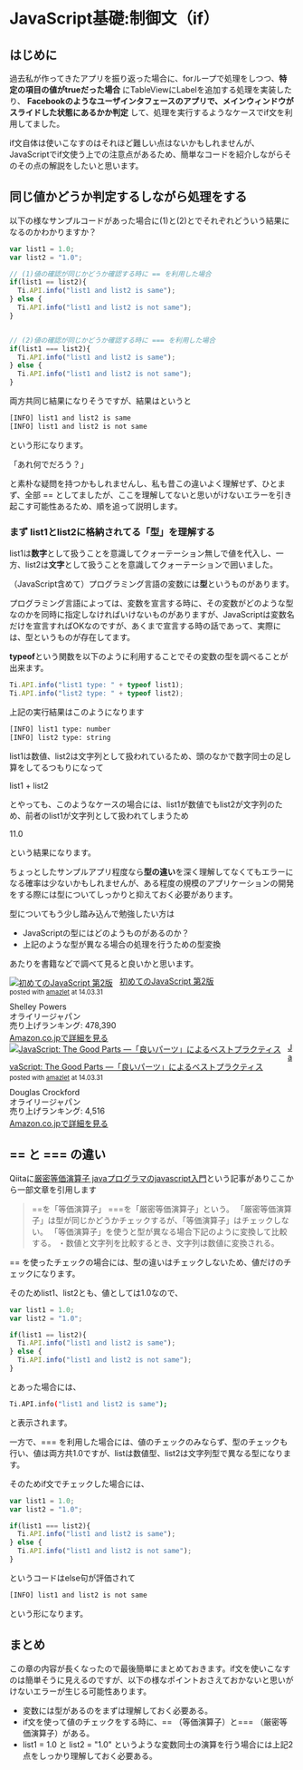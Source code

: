 # JavaScript基礎:制御文（if）

## はじめに

過去私が作ってきたアプリを振り返った場合に、forループで処理をしつつ、**特定の項目の値がtrueだった場合** にTableViewにLabelを追加する処理を実装したり、 **Facebookのようなユーザインタフェースのアプリで、メインウィンドウがスライドした状態にあるかか判定** して、処理を実行するようなケースでif文を利用してました。

if文自体は使いこなすのはそれほど難しい点はないかもしれませんが、JavaScriptでif文使う上での注意点があるため、簡単なコードを紹介しながらそのその点の解説をしたいと思います。

## 同じ値かどうか判定するしながら処理をする

以下の様なサンプルコードがあった場合に(1)と(2)とでそれぞれどういう結果になるのかわかりますか？

```javascript
var list1 = 1.0;
var list2 = "1.0";

// (1)値の確認が同じかどうか確認する時に == を利用した場合
if(list1 == list2){
  Ti.API.info("list1 and list2 is same");
} else {
  Ti.API.info("list1 and list2 is not same");
}


// (2)値の確認が同じかどうか確認する時に === を利用した場合
if(list1 === list2){
  Ti.API.info("list1 and list2 is same");
} else {
  Ti.API.info("list1 and list2 is not same");
}
```

両方共同じ結果になりそうですが、結果はというと

```sh
[INFO] list1 and list2 is same
[INFO] list1 and list2 is not same
```
という形になります。

「あれ何でだろう？」

と素朴な疑問を持つかもしれませんし、私も昔この違いよく理解せず、ひとまず、全部 == としてましたが、ここを理解してないと思いがけないエラーを引き起こす可能性あるため、順を追って説明します。

### まず list1とlist2に格納されてる「型」を理解する

list1は**数字**として扱うことを意識してクォーテーション無しで値を代入し、一方、list2は**文字**として扱うことを意識してクォーテーションで囲いました。

（JavaScript含めて）プログラミング言語の変数には**型**というものがあります。

プログラミング言語によっては、変数を宣言する時に、その変数がどのような型なのかを同時に指定しなければいけないものがありますが、JavaScriptは変数名だけを宣言すればOKなのですが、あくまで宣言する時の話であって、実際には、型というものが存在してます。

**typeof**という関数を以下のように利用することでその変数の型を調べることが出来ます。

```javascript
Ti.API.info("list1 type: " + typeof list1);
Ti.API.info("list2 type: " + typeof list2);
```

上記の実行結果はこのようになります

```sh
[INFO] list1 type: number
[INFO] list2 type: string
```

list1は数値、list2は文字列として扱われているため、頭のなかで数字同士の足し算をしてるつもりになって

list1 + list2

とやっても、このようなケースの場合には、list1が数値でもlist2が文字列のため、前者のlist1が文字列として扱われてしまうため

11.0

という結果になります。

ちょっとしたサンプルアプリ程度なら**型の違い**を深く理解してなくてもエラーになる確率は少ないかもしれませんが、ある程度の規模のアプリケーションの開発をする際には型についてしっかりと抑えておく必要があります。

型についてもう少し踏み込んで勉強したい方は

- JavaScriptの型にはどのようものがあるのか？
- 上記のような型が異なる場合の処理を行うための型変換

あたりを書籍などで調べて見ると良いかと思います。

<div class="amazlet-box" style="margin-bottom:0px;"><div class="amazlet-image" style="float:left;margin:0px 12px 1px 0px;"><a href="http://www.amazon.co.jp/exec/obidos/ASIN/487311425X/hoyamada-22/ref=nosim/" name="amazletlink" target="_blank"><img src="http://ecx.images-amazon.com/images/I/513cHHi%2BkCL._SL160_.jpg" alt="初めてのJavaScript 第2版" style="border: none;" /></a></div><div class="amazlet-info" style="line-height:120%; margin-bottom: 10px"><div class="amazlet-name" style="margin-bottom:10px;line-height:120%"><a href="http://www.amazon.co.jp/exec/obidos/ASIN/487311425X/hoyamada-22/ref=nosim/" name="amazletlink" target="_blank">初めてのJavaScript 第2版</a><div class="amazlet-powered-date" style="font-size:80%;margin-top:5px;line-height:120%">posted with <a href="http://www.amazlet.com/" title="amazlet" target="_blank">amazlet</a> at 14.03.31</div></div><div class="amazlet-detail">Shelley Powers <br />オライリージャパン <br />売り上げランキング: 478,390<br /></div><div class="amazlet-sub-info" style="float: left;"><div class="amazlet-link" style="margin-top: 5px"><a href="http://www.amazon.co.jp/exec/obidos/ASIN/487311425X/hoyamada-22/ref=nosim/" name="amazletlink" target="_blank">Amazon.co.jpで詳細を見る</a></div></div></div><div class="amazlet-footer" style="clear: left"></div></div>

<div class="amazlet-box" style="margin-bottom:0px;"><div class="amazlet-image" style="float:left;margin:0px 12px 1px 0px;"><a href="http://www.amazon.co.jp/exec/obidos/ASIN/4873113911/hoyamada-22/ref=nosim/" name="amazletlink" target="_blank"><img src="http://ecx.images-amazon.com/images/I/41H0Dk-K3PL._SL160_.jpg" alt="JavaScript: The Good Parts ―「良いパーツ」によるベストプラクティス" style="border: none;" /></a></div><div class="amazlet-info" style="line-height:120%; margin-bottom: 10px"><div class="amazlet-name" style="margin-bottom:10px;line-height:120%"><a href="http://www.amazon.co.jp/exec/obidos/ASIN/4873113911/hoyamada-22/ref=nosim/" name="amazletlink" target="_blank">JavaScript: The Good Parts ―「良いパーツ」によるベストプラクティス</a><div class="amazlet-powered-date" style="font-size:80%;margin-top:5px;line-height:120%">posted with <a href="http://www.amazlet.com/" title="amazlet" target="_blank">amazlet</a> at 14.03.31</div></div><div class="amazlet-detail">Douglas Crockford <br />オライリージャパン <br />売り上げランキング: 4,516<br /></div><div class="amazlet-sub-info" style="float: left;"><div class="amazlet-link" style="margin-top: 5px"><a href="http://www.amazon.co.jp/exec/obidos/ASIN/4873113911/hoyamada-22/ref=nosim/" name="amazletlink" target="_blank">Amazon.co.jpで詳細を見る</a></div></div></div><div class="amazlet-footer" style="clear: left"></div></div>

## == と === の違い

Qiitaに[厳密等価演算子 javaプログラマのjavascript入門](http://qiita.com/lasaya/items/d7d7a98e089d7fb91b84)という記事がありここから一部文章を引用します

> ==を「等価演算子」
> ===を「厳密等価演算子」という。
> 「厳密等価演算子」は型が同じかどうかチェックするが、「等価演算子」はチェックしない。
> 「等価演算子」を使うと型が異なる場合下記のように変換して比較する。
> ・数値と文字列を比較するとき、文字列は数値に変換される。

== を使ったチェックの場合には、型の違いはチェックしないため、値だけのチェックになります。

そのためlist1、list2とも、値としては1.0なので、

```javascript
var list1 = 1.0;
var list2 = "1.0";

if(list1 == list2){
  Ti.API.info("list1 and list2 is same");
} else {
  Ti.API.info("list1 and list2 is not same");
}
```

とあった場合には、
```sh
Ti.API.info("list1 and list2 is same");
```
と表示されます。

一方で、=== を利用した場合には、値のチェックのみならず、型のチェックも行い、値は両方共1.0ですが、listは数値型、list2は文字列型で異なる型になります。

そのためif文でチェックした場合には、
```javascript
var list1 = 1.0;
var list2 = "1.0";

if(list1 === list2){
  Ti.API.info("list1 and list2 is same");
} else {
  Ti.API.info("list1 and list2 is not same");
}
```
というコードはelse句が評価されて

```sh
[INFO] list1 and list2 is not same
```
という形になります。



## まとめ

この章の内容が長くなったので最後簡単にまとめておきます。if文を使いこなすのは簡単そうに見えるのですが、以下の様なポイントおさえておかないと思いがけないエラーが生じる可能性あります。

- 変数には型があるのをまずは理解しておく必要ある。
- if文を使って値のチェックをする時に、== （等価演算子）と=== （厳密等価演算子）がある。
- list1 = 1.0 と list2 = "1.0" というような変数同士の演算を行う場合には上記2点をしっかり理解しておく必要ある。

